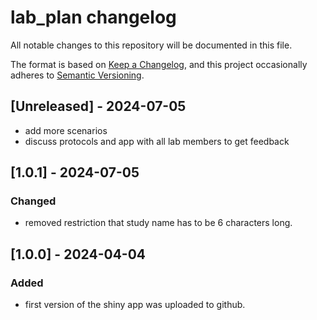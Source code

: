 # lab_plan changelog

All notable changes to this repository will be documented in this file.

The format is based on [Keep a Changelog](https://keepachangelog.com/en/1.0.0/),
and this project occasionally adheres to [Semantic Versioning](https://semver.org/spec/v2.0.0.html).


## [Unreleased] - 2024-07-05

- add more scenarios
- discuss protocols and app with all lab members to get feedback


## [1.0.1] - 2024-07-05

### Changed

- removed restriction that study name has to be 6 characters long.


## [1.0.0] - 2024-04-04

### Added

- first version of the shiny app was uploaded to github.